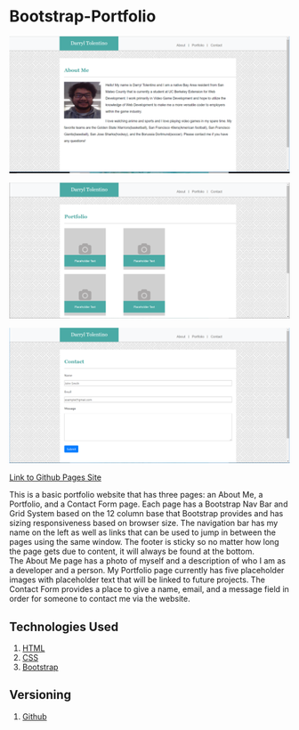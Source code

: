 # Bootstrap-Portfolio

![New Screenshot](images/bootstrap-about-me.PNG "Bootstrap version of About Me page website screenshot")

![New Screenshot](images/bootstrap-portfolio.PNG "Bootstrap version of Portfolio page website screenshot")

![New Screenshot](images/bootstrap-contact.PNG "Bootstrap version of Portfolio page website")

[Link to Github Pages Site](https://darryljltolentino.github.io/Bootstrap-Portfolio/)

This is a basic portfolio website that has three pages: an About Me, a Portfolio, and a Contact Form page. Each page has a Bootstrap Nav Bar and Grid System based on the 12 column base that Bootstrap provides and has sizing responsiveness based on browser size. The navigation bar has my name on the left as well as links that can be used to jump in between the pages using the same window. The footer is sticky so no matter how long the page gets due to content, it will always be found at the bottom.  
The About Me page has a photo of myself and a description of who I am as a developer and a person.
My Portfolio page currently has five placeholder images with placeholder text that will be linked to future projects.
The Contact Form provides a place to give a name, email, and a message field in order for someone to contact me via the website.

## Technologies Used
1) [HTML](https://developer.mozilla.org/en-US/docs/Web/HTML)
2) [CSS](https://developer.mozilla.org/en-US/docs/Web/CSS)
3) [Bootstrap](https://getbootstrap.com/)

## Versioning
1) [Github](https://github.com)